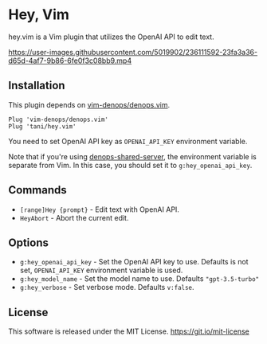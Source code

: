 # Hey, Vim

hey.vim is a Vim plugin that utilizes the OpenAI API to edit text.



https://user-images.githubusercontent.com/5019902/236111592-23fa3a36-d65d-4af7-9b86-6fe0f3c08bb9.mp4



## Installation

This plugin depends on [vim-denops/denops.vim](https://github.com/vim-denops/denops.vim).

```vim
Plug 'vim-denops/denops.vim'
Plug 'tani/hey.vim'
```

You need to set OpenAI API key as `OPENAI_API_KEY` environment variable.

Note that if you're using [denops-shared-server](https://github.com/vim-denops/denops-shared-server.vim), the environment variable is separate from Vim. In this case, you should set it to `g:hey_openai_api_key`.

## Commands

- `[range]Hey {prompt}` - Edit text with OpenAI API.
- `HeyAbort` - Abort the current edit.

## Options

- `g:hey_openai_api_key` - Set the OpenAI API key to use. Defaults is not set, `OPENAI_API_KEY` environment variable is used.
- `g:hey_model_name` - Set the model name to use. Defaults `"gpt-3.5-turbo"`
- `g:hey_verbose` - Set verbose mode. Defaults `v:false`.

## License

This software is released under the MIT License. https://git.io/mit-license

